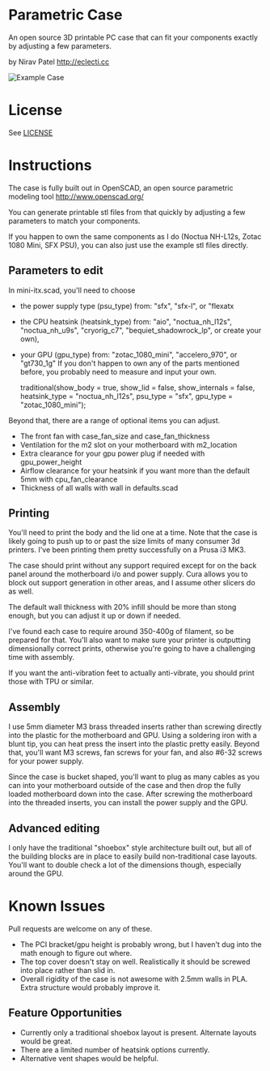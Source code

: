 # Parametric Case
An open source 3D printable PC case that can fit your components exactly by adjusting a few parameters.

by Nirav Patel http://eclecti.cc

![Example Case](mini-itx.png)

# License
See [LICENSE](/LICENSE)

# Instructions
The case is fully built out in OpenSCAD, an open source parametric modeling tool http://www.openscad.org/

You can generate printable stl files from that quickly by adjusting a few parameters to match your components.

If you happen to own the same components as I do (Noctua NH-L12s, Zotac 1080 Mini, SFX PSU), you can also just
use the example stl files directly.

## Parameters to edit
In mini-itx.scad, you'll need to choose
 * the power supply type (psu_type) from: "sfx", "sfx-l", or "flexatx
 * the CPU heatsink (heatsink_type) from: "aio", "noctua_nh_l12s", "noctua_nh_u9s", "cryorig_c7", "bequiet_shadowrock_lp", or create your own),
 * your GPU (gpu_type) from: "zotac_1080_mini", "accelero_970", or "gt730_1g"
If you don't happen to own any of the parts mentioned before,  you probably need to measure and input your own.

    traditional(show_body = true, show_lid = false, show_internals = false, heatsink_type = "noctua_nh_l12s", psu_type = "sfx", gpu_type = "zotac_1080_mini");

Beyond that, there are a range of optional items you can adjust.
 * The front fan with case_fan_size and case_fan_thickness
 * Ventilation for the m2 slot on your motherboard with m2_location
 * Extra clearance for your gpu power plug if needed with gpu_power_height
 * Airflow clearance for your heatsink if you want more than the default 5mm with cpu_fan_clearance
 * Thickness of all walls with wall in defaults.scad

## Printing
You'll need to print the body and the lid one at a time.  Note that the case is likely going to push up to or past
the size limits of many consumer 3d printers.  I've been printing them pretty successfully on a Prusa i3 MK3.

The case should print without any support required except for on the back panel around the motherboard i/o and power supply.
Cura allows you to block out support generation in other areas, and I assume other slicers do as well.

The default wall thickness with 20% infill should be more than stong enough, but you can adjust it up or down if needed.

I've found each case to require around 350-400g of filament, so be prepared for that.  You'll also want to make sure your
printer is outputting dimensionally correct prints, otherwise you're going to have a challenging time with assembly.

If you want the anti-vibration feet to actually anti-vibrate, you should print those with TPU or similar.

## Assembly
I use 5mm diameter M3 brass threaded inserts rather than screwing directly into the plastic for the motherboard and GPU.
Using a soldering iron with a blunt tip, you can heat press the insert into the plastic pretty easily.  Beyond that, you'll
want M3 screws, fan screws for your fan, and also #6-32 screws for your power supply.

Since the case is bucket shaped, you'll want to plug as many cables as you can into your motherboard outside
of the case and then drop the fully loaded motherboard down into the case.  After screwing the motherboard into the
threaded inserts, you can install the power supply and the GPU.

## Advanced editing
I only have the traditional "shoebox" style architecture built out, but all of the building blocks are in place to easily
build non-traditional case layouts.  You'll want to double check a lot of the dimensions though, especially around the GPU.

# Known Issues
Pull requests are welcome on any of these.
 * The PCI bracket/gpu height is probably wrong, but I haven't dug into the math enough to figure out where.
 * The top cover doesn't stay on well.  Realistically it should be screwed into place rather than slid in.
 * Overall rigidity of the case is not awesome with 2.5mm walls in PLA.  Extra structure would probably improve it.

## Feature Opportunities
 * Currently only a traditional shoebox layout is present.  Alternate layouts would be great.
 * There are a limited number of heatsink options currently.
 * Alternative vent shapes would be helpful.
